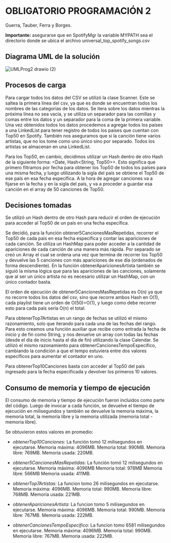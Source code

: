 # OBLIGATORIO PROGRAMACIÓN 2

Guerra, Tauber, Ferra y Borges.

**Importante:** asegurarse que en SpotifyMgr la variable MYPATH sea el directorio donde se ubica el archivo universal_top_spotify_songs.csv

## Diagrama UML de la solución
![UMLProg2 drawio (2)](https://github.com/sophiaguerrak/Prog2/assets/132523742/097d894c-3dc0-4bc0-a110-b940f98bb8d3)

## Procesos de carga

Para cargar todos los datos del CSV se utilizó la clase Scanner. Este se saltea la primera línea del csv, ya que es donde se encuentran todos los nombres de las categorías de los datos. Se itera sobre los datos mientras la próxima línea no sea vacía, y se utiliza un separador para las comillas y comas entre los datos y un separador para la coma de la primera variable. Una vez obtenidos todos los datos procedemos a agregar todos los países a una LinkedList para tener registro de todos los países que cuentan con Top50 en Spotify. También nos aseguramos que si la canción tiene varios artistas, que no los tome como uno único sino por separado. Todos los artistas se almacenan en una LinkedList. 

Para los Top50, en cambio, decidimos utilizar un Hash dentro de otro Hash de la siguiente forma: <Date, Hash<String, Top50>>. Esto significa que primero filtramos por fecha para obtener los Top50 de todos los países para una misma fecha, y luego utilizando la sigla del país se obtiene el Top50 de ese país en esa fecha específica. A la hora de agregar canciones va a fijarse en la fecha y en la sigla del país, y va a proceder a guardar esa canción en el array de 50 canciones de Top50.


## Decisiones tomadas

Se utilizó un Hash dentro de otro Hash para reducir el orden de ejecución para acceder al Top50 de un país en una fecha específica.

Se decidió, para la función obtener5CancionesMasRepetidas, recorrer el Top50 de cada país en esa fecha específica y contar las apariciones de cada canción. Se utiliza un HashMap para poder acceder a la cantidad de apariciones de cada canción de una manera más rápida. Por separado se creó un Array el cual se ordena una vez que termina de recorrer los Top50  y devuelve las 5 canciones con más apariciones de ese día (ordenados de forma descendiente). En la función obtenerAparicionesArtista también se siguió la misma lógica que para las apariciones de las canciones, solamente que al ser un único artista no es necesario utilizar un HashMap, con un único contador basta. 

El orden de ejecución de obtener5CancionesMasRepetidas es O(n) ya que no recorre todos los datos del csv, sino que recorre ambos Hash en O(1), cada playlist tiene un orden de O(50)=O(1), y luego como debe recorrer esto para cada país sería O(n) el total.

Para obtenerTop7Artistas en un rango de fechas se utilizó el mismo razonamiento, solo que iterando para cada una de las fechas del rango. Para esto creamos una función auxiliar que recibe como entrada la fecha de inicio y de fin como String, y nos devuelve un array con todas las fechas (desde el día de inicio hasta el día de fin) utilizando la clase Calendar. Se utilizó el mismo razonamiento para obtenerCancionesTempoEspecifico, cambiando la condición a que el tempo estuviera entre dos valores específicos para aumentar el contador en uno.

Para obtenerTop10Canciones basta con acceder al Top50 del país ingresado para la fecha especificada y devolver los primeros 10 valores.

## Consumo de memoria y tiempo de ejecución

El consumo de memoria y tiempo de ejecución fueron incluidos como parte del código. Luego de invocar a cada función, se devuelve el tiempo de ejecución en milisegundos y también se devuelve la memoria máxima, la memoria total, la memoria libre y la memoria utilizada (memoria total - memoria libre). 

Se obtuvieron estos valores en promedio: 

 - *obtenerTop10Canciones:*
La función tomó 12 milisegundos en ejecutarse. 
Memoria máxima: 4096MB.
Memoria total: 990MB.
Memoria libre: 769MB. 
Memoria usada: 220MB.

 - *obtener5CancionesMasRepetidas:*
La función tomó 12 milisegundos en ejecutarse.
Memoria máxima: 4096MB
Memoria total: 978MB
Memoria libre: 566MB
Memoria usada: 411MB.
 
  - *obtenerTop7Artistas:*
 La funcion tomo 26 milisegundos en ejecutarse.
Memoria máxima: 4096MB.
Memoria total: 990MB.
Memoria libre: 768MB.
Memoria usada: 221MB.

 - *obtenerAparicionesArtista:*
 La funcion tomo 5 milisegundos en ejecutarse.
Memoria máxima: 4096MB.
Memoria total: 990MB.
Memoria libre: 767MB.
Memoria usada: 222MB.

 - *obtenerCancionesTempoEspecifico:*
La funcion tomo 6581 milisegundos en ejecutarse.
Memoria máxima: 4096MB.
Memoria total: 990MB.
Memoria libre: 767MB.
Memoria usada: 222MB.
